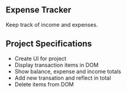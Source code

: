 ## Expense Tracker

Keep track of income and expenses.
## Project Specifications

- Create UI for project
- Display transaction items in DOM
- Show balance, expense and income totals
- Add new transation and reflect in total
- Delete items from DOM
